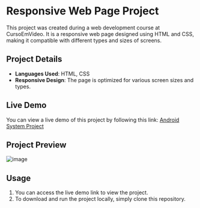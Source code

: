 # Responsive Web Page Project

This project was created during a web development course at CursoEmVideo. It is a responsive web page designed using HTML and CSS, making it compatible with different types and sizes of screens.

## Project Details

- **Languages Used**: HTML, CSS
- **Responsive Design**: The page is optimized for various screen sizes and types.

## Live Demo

You can view a live demo of this project by following this link:
[Android System Project](https://carneirod.github.io/android-page/)

## Project Preview

![image](https://github.com/CarneiroD/android-page/assets/104696624/a31eface-c6f3-4962-8e01-0c6c0cac0e01)


## Usage

1. You can access the live demo link to view the project.
2. To download and run the project locally, simply clone this repository.

